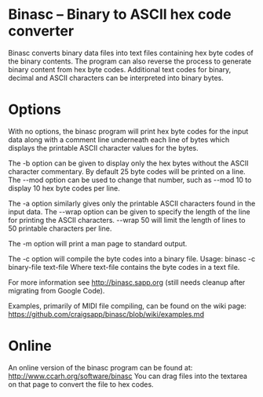 Binasc &ndash; Binary to ASCII hex code converter
===================================================

Binasc converts binary data files into text files containing hex byte codes 
of the binary contents.  The program can also reverse the process to generate
binary content from hex byte codes.  Additional text codes for binary, 
decimal and ASCII characters can be interpreted into binary bytes.

Options
===========

With no options, the binasc program will print hex byte codes for the input 
data along with a comment line underneath each line of bytes which displays
the printable ASCII character values for the bytes.

The -b option can be given to display only the hex bytes without the 
ASCII character commentary.  By default 25 byte codes will be printed on 
a line.  The --mod option can be used to change that number, such as --mod 10
to display 10 hex byte codes per line.

The -a option similarly gives only the printable ASCII characters found in the
input data.  The --wrap option can be given to specify the length of the line
for printing the ASCII characters.  --wrap 50 will limit the length of lines
to 50 printable characters per line.

The -m option will print a man page to standard output.

The -c option will compile the byte codes into a binary file.  Usage:
   binasc -c binary-file text-file
Where text-file contains the byte codes in a text file.

For more information see http://binasc.sapp.org (still needs cleanup 
after migrating from Google Code).

Examples, primarily of MIDI file compiling, can be found on the wiki page:
    https://github.com/craigsapp/binasc/blob/wiki/examples.md


Online
=========

An online version of the binasc program can be found at:
    http://www.ccarh.org/software/binasc
You can drag files into the textarea on that page to convert the file 
to hex codes.






